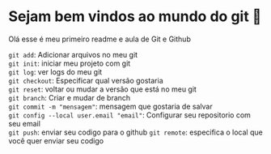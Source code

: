 # Sejam bem vindos ao mundo do git 🌈

Olá esse é meu primeiro readme e aula de Git e Github

`git add`: Adicionar arquivos no meu git \
`git init`: iniciar meu projeto com git \
`git log`: ver logs do meu git \
`git checkout`: Especificar qual versão gostaria \
`git reset`: voltar ou mudar a versão que está no meu git \
`git branch`: Criar e mudar de branch\
`git commit -m "mensagem"`: mensagem que gostaria de salvar\
`git config --local user.email "email"`: Configurar seu repositorio com seu email\
`git push`: enviar seu codigo para o github
`git remote`: especifica o local que você quer enviar seu codigo